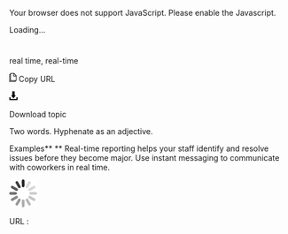 Your browser does not support JavaScript. Please enable the Javascript.

Loading...

# 

real time, real-time

![Copy URL](real-time_files/Copy.png)
Copy URL

![Download](real-time_files/Download.png)

Download topic

Two words. Hyphenate as an adjective.

Examples**
** Real-time reporting helps your staff identify and resolve issues before they become major.
Use instant messaging to communicate with coworkers in real time.

![In progress](real-time_files/activity-large.gif)

URL :

